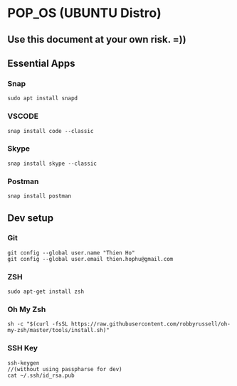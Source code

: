 # POP_OS (UBUNTU Distro)

## Use this document at your own risk. =))

## Essential Apps

### Snap
```
sudo apt install snapd
```

### VSCODE
```
snap install code --classic
```

### Skype
```
snap install skype --classic
```

### Postman
```
snap install postman
```

## Dev setup

### Git
```
git config --global user.name "Thien Ho"
git config --global user.email thien.hophu@gmail.com
```

### ZSH
```
sudo apt-get install zsh
```
### Oh My Zsh
```
sh -c "$(curl -fsSL https://raw.githubusercontent.com/robbyrussell/oh-my-zsh/master/tools/install.sh)"
```

### SSH Key
```
ssh-keygen
//(without using passpharse for dev)
cat ~/.ssh/id_rsa.pub
```
